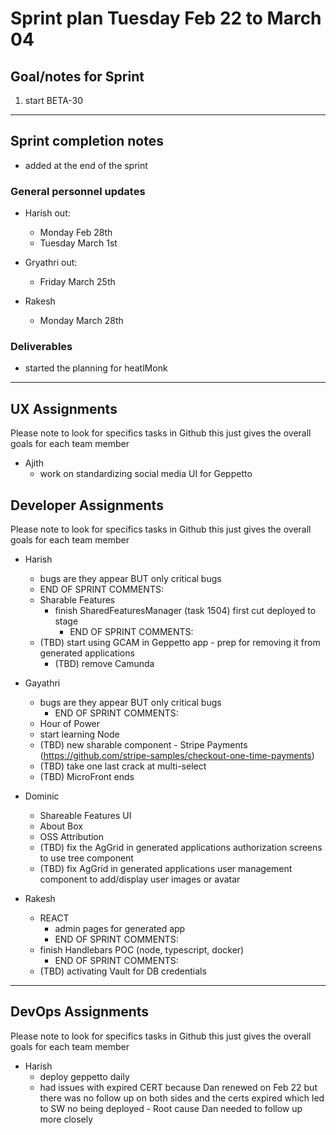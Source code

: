 # Sprint plan Tuesday Feb 22 to March 04

## Goal/notes for Sprint

1. start BETA-30

---

## Sprint completion notes

- added at the end of the sprint

### General personnel updates

- Harish out:
  - Monday Feb 28th
  - Tuesday March 1st
- Gryathri out:
  - Friday March 25th

- Rakesh
  - Monday March 28th
 

### Deliverables

- started the planning for heatlMonk
---

## UX Assignments

Please note to look for specifics tasks in Github this just gives the overall goals for each team member

- Ajith
  - work on standardizing social media UI for Geppetto

## Developer Assignments

Please note to look for specifics tasks in Github this just gives the overall goals for each team member

- Harish
  - bugs are they appear BUT only critical bugs
   - END OF SPRINT COMMENTS: 
  - Sharable Features
    - finish SharedFeaturesManager (task 1504) first cut deployed to stage
      - END OF SPRINT COMMENTS:
  - (TBD) start using GCAM in Geppetto app - prep for removing it from generated applications
    - (TBD) remove Camunda

- Gayathri
  - bugs are they appear BUT only critical bugs
    - END OF SPRINT COMMENTS: 
   - Hour of Power
    - start learning Node
  - (TBD) new sharable component - Stripe Payments (https://github.com/stripe-samples/checkout-one-time-payments)
  - (TBD) take one last crack at multi-select
  - (TBD) MicroFront ends

- Dominic
  - Shareable Features UI
  - About Box
  - OSS Attribution
  - (TBD) fix the AgGrid in generated applications authorization screens to use tree component
  - (TBD) fix AgGrid in generated applications user management component to add/display user images or avatar

- Rakesh
  - REACT
    - admin pages for generated app
    - END OF SPRINT COMMENTS:
  - finish Handlebars POC (node, typescript, docker)
    - END OF SPRINT COMMENTS:
  - (TBD) activating Vault for DB credentials

---

## DevOps Assignments

Please note to look for specifics tasks in Github this just gives the overall goals for each team member

- Harish
  - deploy geppetto daily
  - had issues with expired CERT because Dan renewed on Feb 22 but there was no follow up on both sides and the certs expired which led to SW no being deployed - Root cause Dan needed to follow up more closely